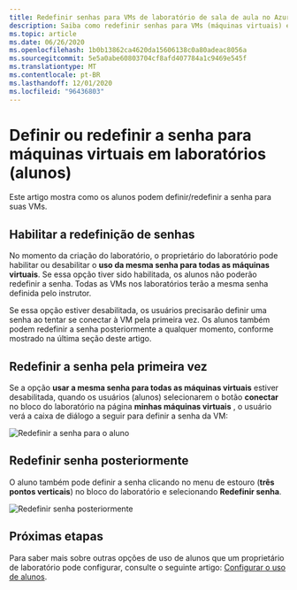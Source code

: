 ```yaml
---
title: Redefinir senhas para VMs de laboratório de sala de aula no Azure Lab Services | Microsoft Docs
description: Saiba como redefinir senhas para VMs (máquinas virtuais) em laboratórios de Azure Lab Services.
ms.topic: article
ms.date: 06/26/2020
ms.openlocfilehash: 1b0b13862ca4620da15606138c0a80adeac8056a
ms.sourcegitcommit: 5e5a0abe60803704cf8afd407784a1c9469e545f
ms.translationtype: MT
ms.contentlocale: pt-BR
ms.lasthandoff: 12/01/2020
ms.locfileid: "96436803"
---
```

# <a name="set-or-reset-password-for-virtual-machines-in-labs-students"></a>Definir ou redefinir a senha para máquinas virtuais em laboratórios (alunos)
Este artigo mostra como os alunos podem definir/redefinir a senha para suas VMs. 

## <a name="enable-resetting-of-passwords"></a>Habilitar a redefinição de senhas
No momento da criação do laboratório, o proprietário do laboratório pode habilitar ou desabilitar o **uso da mesma senha para todas as máquinas virtuais**. Se essa opção tiver sido habilitada, os alunos não poderão redefinir a senha. Todas as VMs nos laboratórios terão a mesma senha definida pelo instrutor. 

Se essa opção estiver desabilitada, os usuários precisarão definir uma senha ao tentar se conectar à VM pela primeira vez. Os alunos também podem redefinir a senha posteriormente a qualquer momento, conforme mostrado na última seção deste artigo. 

## <a name="reset-password-for-the-first-time"></a>Redefinir a senha pela primeira vez
Se a opção **usar a mesma senha para todas as máquinas virtuais** estiver desabilitada, quando os usuários (alunos) selecionarem o botão **conectar** no bloco do laboratório na página **minhas máquinas virtuais** , o usuário verá a caixa de diálogo a seguir para definir a senha da VM: 

![Redefinir a senha para o aluno](./media/how-to-set-virtual-machine-passwords/student-set-password.png)

## <a name="reset-password-later"></a>Redefinir senha posteriormente
O aluno também pode definir a senha clicando no menu de estouro (**três pontos verticais**) no bloco do laboratório e selecionando **Redefinir senha**. 

![Redefinir senha posteriormente](./media/how-to-set-virtual-machine-passwords/student-set-password-2.png)


## <a name="next-steps"></a>Próximas etapas
Para saber mais sobre outras opções de uso de alunos que um proprietário de laboratório pode configurar, consulte o seguinte artigo: [Configurar o uso de alunos](how-to-configure-student-usage.md).

